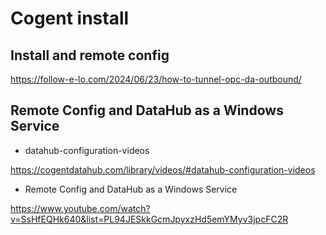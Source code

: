 
# Cogent install

## Install and remote config

https://follow-e-lo.com/2024/06/23/how-to-tunnel-opc-da-outbound/

## Remote Config and DataHub as a Windows Service


* datahub-configuration-videos

https://cogentdatahub.com/library/videos/#datahub-configuration-videos

* Remote Config and DataHub as a Windows Service

https://www.youtube.com/watch?v=SsHfEQHk640&list=PL94JESkkGcmJpyxzHd5emYMyv3jpcFC2R
